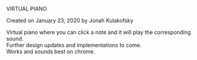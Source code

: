 VIRTUAL PIANO

Created on January 23, 2020 by Jonah Kulakofsky

Virtual piano where you can click a note and it will play the corresponding sound.\
Further design updates and implementations to come.\
Works and sounds best on chrome.
